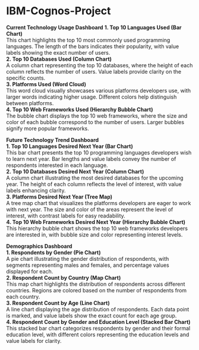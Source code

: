 # IBM-Cognos-Project

**Current Technology Usage Dashboard**
**1. Top 10 Languages Used (Bar Chart)**  
This chart highlights the top 10 most commonly used programming languages. The length of the bars indicates their popularity, with value labels showing the exact number of users.  
**2. Top 10 Databases Used (Column Chart)**  
A column chart representing the top 10 databases, where the height of each column reflects the number of users. Value labels provide clarity on the specific counts.  
**3. Platforms Used (Word Cloud)**  
This word cloud visually showcases various platforms developers use, with larger words indicating higher usage. Different colors help distinguish between platforms.  
**4. Top 10 Web Frameworks Used (Hierarchy Bubble Chart)**  
The bubble chart displays the top 10 web frameworks, where the size and color of each bubble correspond to the number of users. Larger bubbles signify more popular frameworks.  

**Future Technology Trend Dashboard**  
**1. Top 10 Languages Desired Next Year (Bar Chart)**  
This bar chart presents the top 10 programming languages developers wish to learn next year. Bar lengths and value labels convey the number of respondents interested in each language.  
**2. Top 10 Databases Desired Next Year (Column Chart)**  
A column chart illustrating the most desired databases for the upcoming year. The height of each column reflects the level of interest, with value labels enhancing clarity.  
**3. Platforms Desired Next Year (Tree Map)**  
A tree map chart that visualizes the platforms developers are eager to work with next year. The size and color of the areas represent the level of interest, with contrast labels for easy readability.  
**4. Top 10 Web Frameworks Desired Next Year (Hierarchy Bubble Chart)**    
This hierarchy bubble chart shows the top 10 web frameworks developers are interested in, with bubble size and color representing interest levels.  

**Demographics Dashboard**  
**1. Respondents by Gender (Pie Chart)**  
A pie chart illustrating the gender distribution of respondents, with segments representing males and females, and percentage values displayed for each.  
**2. Respondent Count by Country (Map Chart)**   
This map chart highlights the distribution of respondents across different countries. Regions are colored based on the number of respondents from each country.  
**3. Respondent Count by Age (Line Chart)**  
A line chart displaying the age distribution of respondents. Each data point is marked, and value labels show the exact count for each age group.  
**4. Respondent Count by Gender and Education Level (Stacked Bar Chart)**  
This stacked bar chart categorizes respondents by gender and their formal education level, with different colors representing the education levels and value labels for clarity.
